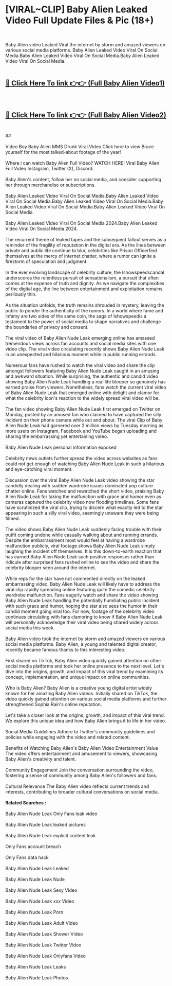 # [VIRAL~CLIP] Baby Alien Leaked Video Full Update Files & Pic (18+) <br>
<br>

Baby Alien video Leaked Viral the internet by storm and amazed viewers on various social media platforms. Baby Alien Leaked Video Viral On Social Media.Baby Alien Leaked Video Viral On Social Media.Baby Alien Leaked Video Viral On Social Media.<br>
 <br>

##  <a href="https://play.trustnlinepharmacy.us?title=Full Baby_Alien&ref=git">🔴 Click Here To link 👉👉 (Full Baby Alien Video1)</a><br>
  <br>

##  <a href="https://play.trustnlinepharmacy.us?title=Full Baby_Alien&ref=git">🔴 Click Here To link 👉👉 (Full Baby Alien Video2)</a><br>
  <br>
  ##


  <br>

  <br>
Video Boy Baby Alien MMS Drunk Viral.Video Click here to view Brace yourself for the most talked-about footage of the year!
<br><br>
Where i can watch Baby Alien Full Video? WATCH HERE! Viral Baby Alien Full Video Instagram, Twitter (X), Discord.
<br><br>
Baby Alien's content, follow her on social media, and consider supporting her through merchandise or subscriptions.
<br><br>
Baby Alien Leaked Video Viral On Social Media.Baby Alien Leaked Video Viral On Social Media.Baby Alien Leaked Video Viral On Social Media.Baby Alien Leaked Video Viral On Social Media.Baby Alien Leaked Video Viral On Social Media.
<br><br>
Baby Alien Leaked Video Viral On Social Media 2024.Baby Alien Leaked Video Viral On Social Media 2024.
<br><br>
The recurrent theme of leaked tapes and the subsequent fallout serves as a reminder of the fragility of reputation in the digital era. As the lines between private and public life continue to blur, celebrities like Prison Officerfind themselves at the mercy of internet chatter, where a rumor can ignite a firestorm of speculation and judgment.
<br><br>
In the ever evolving landscape of celebrity culture, the Ishowspeedscandal underscores the relentless pursuit of sensationalism, a pursuit that often comes at the expense of truth and dignity. As we navigate the complexities of the digital age, the line between entertainment and exploitation remains perilously thin.
<br><br>
As the situation unfolds, the truth remains shrouded in mystery, leaving the public to ponder the authenticity of the rumors. In a world where fame and infamy are two sides of the same coin, the saga of Ishowspeedis a testament to the power of social media to shape narratives and challenge the boundaries of privacy and consent.
<br><br>
The viral video of Baby Alien Nude Leak emerging online has amassed tremendous views across fan accounts and social media sites with one video clip. The viral video circulating recently shows Baby Alien Nude Leak in an unexpected and hilarious moment while in public running errands.
<br><br>
Numerous fans have rushed to watch the viral video and share the clip amongst followers featuring Baby Alien Nude Leak caught in an amusing and awkward situation. While surprising, the authentic and candid video showing Baby Alien Nude Leak handling a real life blooper so genuinely has earned praise from viewers. Nonetheless, fans watch the current viral video of Baby Alien Nude Leak that emerged online with delight and clamor for what the celebrity icon's reaction to the widely spread viral video will be.
<br><br>
The fan video showing Baby Alien Nude Leak first emerged on Twitter on Monday, posted by an amused fan who claimed to have captured the silly incident on their phone camera while out and about. The viral Clip of Baby Alien Nude Leak had garnered over 2 million views by Tuesday morning as more users on Instagram, Facebook and YouTube began uploading and sharing the embarrassing yet entertaining video.
<br><br>
Baby Alien Nude Leak personal information exposed
<br><br>
Celebrity news outlets further spread the video across websites as fans could not get enough of watching Baby Alien Nude Leak in such a hilarious and eye-catching viral moment.
<br><br>
Discussion over the viral Baby Alien Nude Leak video showing the star candidly dealing with sudden wardrobe issues dominated pop culture chatter online. Fans watched and rewatched the short video, praising Baby Alien Nude Leak for taking the malfunction with grace and humor even as cameras captured the celebrity video now flooding timelines. Some fans have scrutinized the viral clip, trying to discern what exactly led to the star appearing in such a silly viral video, seemingly unaware they were being filmed.
<br><br>
The video shows Baby Alien Nude Leak suddenly facing trouble with their outfit coming undone while casually walking about and running errands. Despite the embarrassment most would feel at having a wardrobe malfunction publicly, viral footage shows Baby Alien Nude Leak simply laughing the incident off themselves. It is this down-to-earth reaction that has earned Baby Alien Nude Leak such positive responses rather than ridicule after surprised fans rushed online to see the video and share the celebrity blooper seen around the internet.
<br><br>
While reps for the star have not commented directly on the leaked embarrassing video, Baby Alien Nude Leak will likely have to address the viral clip rapidly spreading online featuring quite the comedic celebrity wardrobe malfunction. Fans eagerly watch and share the video showing Baby Alien Nude Leak handling the potentially humiliating public incident with such grace and humor, hoping the star also sees the humor in their candid moment going viral too. For now, footage of the celebrity video continues circulating with fans clamoring to know if Baby Alien Nude Leak will personally acknowledge their viral video being shared widely across social media this week.
<br><br>
Baby Alien video took the internet by storm and amazed viewers on various social media platforms. Baby Alien, a young and talented digital creator, recently became famous thanks to this interesting video.
<br><br>
First shared on TikTok, Baby Alien video quickly gained attention on other social media platforms and took her online presence to the next level. Let's dive into the origins, growth, and impact of this viral trend by examining its concept, implementation, and unique impact on online communities.
<br><br>
Who is Baby Alien? Baby Alien is a creative young digital artist widely known for her amazing Baby Alien videos. Initially shared on TikTok, the video quickly gained attention on various social media platforms and further strengthened Sophia Rain's online reputation.
<br><br>
Let's take a closer look at the origins, growth, and impact of this viral trend. We explore this unique idea and how Baby Alien brings it to life in her video.
<br><br>
Social Media Guidelines Adhere to Twitter's community guidelines and policies while engaging with the video and related content.
<br><br>
Benefits of Watching Baby Alien's Baby Alien Video Entertainment Value The video offers entertainment and amusement to viewers, showcasing Baby Alien's creativity and talent.
<br><br>
Community Engagement Join the conversation surrounding the video, fostering a sense of community among Baby Alien's followers and fans.
<br><br>
Cultural Relevance The Baby Alien video reflects current trends and interests, contributing to broader cultural conversations on social media.
<br><br>
<strong>Related Searches :</strong>
<br><br>
Baby Alien Nude Leak Only Fans leak video
<br><br>
Baby Alien Nude Leak leaked pictures
<br><br>
Baby Alien Nude Leak explicit content leak
<br><br>
Only Fans account breach
<br><br>
Only Fans data hack
<br><br>
Baby Alien Nude Leak Leaked
<br><br>
Baby Alien Nude Leak Nude
<br><br>
Baby Alien Nude Leak Sexy Video
<br><br>
Baby Alien Nude Leak xxx Video
<br><br>
Baby Alien Nude Leak Porn
<br><br>
Baby Alien Nude Leak Adult Video
<br><br>
Baby Alien Nude Leak Shower Video
<br><br>
Baby Alien Nude Leak Twitter Video
<br><br>
Baby Alien Nude Leak Onlyfans Video
<br><br>
Baby Alien Nude Leak Leaks
<br><br>
Baby Alien Nude Leak Photos